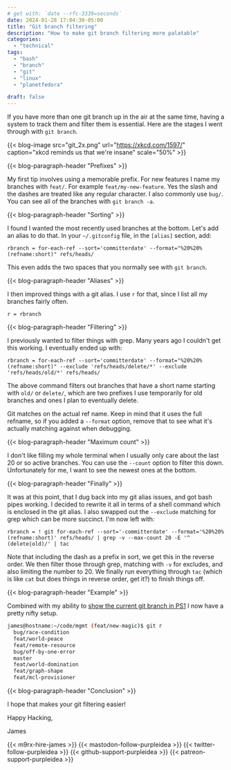 ```yaml
---
# get with: `date --rfc-3339=seconds`
date: 2024-01-28 17:04:30-05:00
title: "Git branch filtering"
description: "How to make git branch filtering more palatable"
categories:
  - "technical"
tags:
  - "bash"
  - "branch"
  - "git"
  - "linux"
  - "planetfedora"

draft: false
---
```


If you have more than one git branch up in the air at the same time, having a
system to track them and filter them is essential. Here are the stages I went
through with `git branch`.

{{< blog-image src="git_2x.png" url="https://xkcd.com/1597/" caption="xkcd reminds us that we're insane" scale="50%" >}}

{{< blog-paragraph-header "Prefixes" >}}

My first tip involves using a memorable prefix. For new features I name my
branches with `feat/`. For example `feat/my-new-feature`. Yes the slash and the
dashes are treated like any regular character. I also commonly use `bug/`. You
can see all of the branches with `git branch -a`.

{{< blog-paragraph-header "Sorting" >}}

I found I wanted the most recently used branches at the bottom. Let's add an
alias to do that. In your `~/.gitconfig` file, in the `[alias]` section, add:

```
rbranch = for-each-ref --sort='committerdate' --format="%20%20%(refname:short)" refs/heads/
```

This even adds the two spaces that you normally see with `git branch`.

{{< blog-paragraph-header "Aliases" >}}

I then improved things with a git alias. I use `r` for that, since I list all my
branches fairly often.

```
r = rbranch
```

{{< blog-paragraph-header "Filtering" >}}

I previously wanted to filter things with grep. Many years ago I couldn't get
this working. I eventually ended up with:

```
rbranch = for-each-ref --sort='committerdate' --format="%20%20%(refname:short)" --exclude 'refs/heads/delete/*' --exclude 'refs/heads/old/*' refs/heads/
```

The above command filters out branches that have a short name starting with
`old/` or `delete/`, which are two prefixes I use temporarily for old branches
and ones I plan to eventually delete.

Git matches on the actual ref name. Keep in mind that it uses the full refname,
so if you added a `--format` option, remove that to see what it's actually
matching against when debugging.

{{< blog-paragraph-header "Maximum count" >}}

I don't like filling my whole terminal when I usually only care about the last
20 or so active branches. You can use the `--count` option to filter this down.
Unfortunately for me, I want to see the newest ones at the bottom.

{{< blog-paragraph-header "Finally" >}}

It was at this point, that I dug back into my git alias issues, and got bash
pipes working. I decided to rewrite it all in terms of a shell command which is
enclosed in the git alias. I also swapped out the `--exclude` matching for grep
which can be more succinct. I'm now left with:

```
rbranch = ! git for-each-ref --sort='-committerdate' --format='%20%20%(refname:short)' refs/heads/ | grep -v --max-count 20 -E '^  (delete|old)/' | tac
```

Note that including the dash as a prefix in sort, we get this in the reverse
order. We then filter those through grep, matching with `-v` for excludes, and
also limiting the number to 20. We finally run everything through `tac` (which
is like `cat` but does things in reverse order, get it?) to finish things off.

{{< blog-paragraph-header "Example" >}}

Combined with my ability to [show the current git branch in PS1](/blog/2013/10/10/show-current-git-branch-in-ps1-when-branch-is-not-master/)
I now have a pretty nifty setup.

```bash
james@hostname:~/code/mgmt (feat/new-magic)$ git r
  bug/race-condition
  feat/world-peace
  feat/remote-resource
  bug/off-by-one-error
  master
  feat/world-domination
  feat/graph-shape
  feat/mcl-provisioner
```

{{< blog-paragraph-header "Conclusion" >}}

I hope that makes your git filtering easier!

Happy Hacking,

James

{{< m9rx-hire-james >}}
{{< mastodon-follow-purpleidea >}}
{{< twitter-follow-purpleidea >}}
{{< github-support-purpleidea >}}
{{< patreon-support-purpleidea >}}
